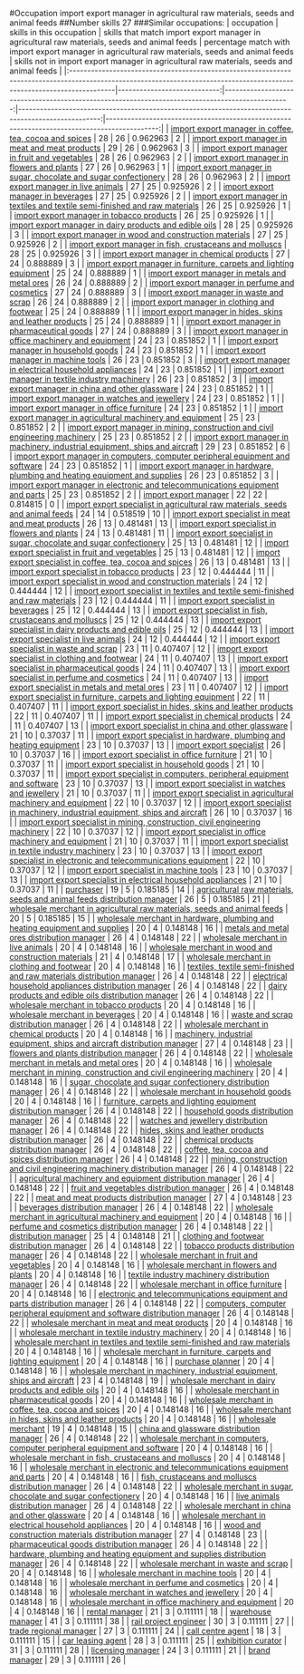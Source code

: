 #Occupation import export manager in agricultural raw materials, seeds and animal feeds
##Number skills 27
###Similar occupations:
| occupation                                                                                                                                                              |   skills in this occupation |   skills that match import export manager in agricultural raw materials, seeds and animal feeds |   percentage match with import export manager in agricultural raw materials, seeds and animal feeds |   skills not in import export manager in agricultural raw materials, seeds and animal feeds |
|:------------------------------------------------------------------------------------------------------------------------------------------------------------------------|----------------------------:|------------------------------------------------------------------------------------------------:|----------------------------------------------------------------------------------------------------:|--------------------------------------------------------------------------------------------:|
| [import export manager in coffee, tea, cocoa and spices](import_export_manager_in_coffee,_tea,_cocoa_and_spices.md)                                                     |                          28 |                                                                                              26 |                                                                                            0.962963 |                                                                                           2 |
| [import export manager in meat and meat products](import_export_manager_in_meat_and_meat_products.md)                                                                   |                          29 |                                                                                              26 |                                                                                            0.962963 |                                                                                           3 |
| [import export manager in fruit and vegetables](import_export_manager_in_fruit_and_vegetables.md)                                                                       |                          28 |                                                                                              26 |                                                                                            0.962963 |                                                                                           2 |
| [import export manager in flowers and plants](import_export_manager_in_flowers_and_plants.md)                                                                           |                          27 |                                                                                              26 |                                                                                            0.962963 |                                                                                           1 |
| [import export manager in sugar, chocolate and sugar confectionery](import_export_manager_in_sugar,_chocolate_and_sugar_confectionery.md)                               |                          28 |                                                                                              26 |                                                                                            0.962963 |                                                                                           2 |
| [import export manager in live animals](import_export_manager_in_live_animals.md)                                                                                       |                          27 |                                                                                              25 |                                                                                            0.925926 |                                                                                           2 |
| [import export manager in beverages](import_export_manager_in_beverages.md)                                                                                             |                          27 |                                                                                              25 |                                                                                            0.925926 |                                                                                           2 |
| [import export manager in textiles and textile semi-finished and raw materials](import_export_manager_in_textiles_and_textile_semi-finished_and_raw_materials.md)       |                          26 |                                                                                              25 |                                                                                            0.925926 |                                                                                           1 |
| [import export manager in tobacco products](import_export_manager_in_tobacco_products.md)                                                                               |                          26 |                                                                                              25 |                                                                                            0.925926 |                                                                                           1 |
| [import export manager in dairy products and edible oils](import_export_manager_in_dairy_products_and_edible_oils.md)                                                   |                          28 |                                                                                              25 |                                                                                            0.925926 |                                                                                           3 |
| [import export manager in wood and construction materials](import_export_manager_in_wood_and_construction_materials.md)                                                 |                          27 |                                                                                              25 |                                                                                            0.925926 |                                                                                           2 |
| [import export manager in fish, crustaceans and molluscs](import_export_manager_in_fish,_crustaceans_and_molluscs.md)                                                   |                          28 |                                                                                              25 |                                                                                            0.925926 |                                                                                           3 |
| [import export manager in chemical products](import_export_manager_in_chemical_products.md)                                                                             |                          27 |                                                                                              24 |                                                                                            0.888889 |                                                                                           3 |
| [import export manager in furniture, carpets and lighting equipment](import_export_manager_in_furniture,_carpets_and_lighting_equipment.md)                             |                          25 |                                                                                              24 |                                                                                            0.888889 |                                                                                           1 |
| [import export manager in metals and metal ores](import_export_manager_in_metals_and_metal_ores.md)                                                                     |                          26 |                                                                                              24 |                                                                                            0.888889 |                                                                                           2 |
| [import export manager in perfume and cosmetics](import_export_manager_in_perfume_and_cosmetics.md)                                                                     |                          27 |                                                                                              24 |                                                                                            0.888889 |                                                                                           3 |
| [import export manager in waste and scrap](import_export_manager_in_waste_and_scrap.md)                                                                                 |                          26 |                                                                                              24 |                                                                                            0.888889 |                                                                                           2 |
| [import export manager in clothing and footwear](import_export_manager_in_clothing_and_footwear.md)                                                                     |                          25 |                                                                                              24 |                                                                                            0.888889 |                                                                                           1 |
| [import export manager in hides, skins and leather products](import_export_manager_in_hides,_skins_and_leather_products.md)                                             |                          25 |                                                                                              24 |                                                                                            0.888889 |                                                                                           1 |
| [import export manager in pharmaceutical goods](import_export_manager_in_pharmaceutical_goods.md)                                                                       |                          27 |                                                                                              24 |                                                                                            0.888889 |                                                                                           3 |
| [import export manager in office machinery and equipment](import_export_manager_in_office_machinery_and_equipment.md)                                                   |                          24 |                                                                                              23 |                                                                                            0.851852 |                                                                                           1 |
| [import export manager in household goods](import_export_manager_in_household_goods.md)                                                                                 |                          24 |                                                                                              23 |                                                                                            0.851852 |                                                                                           1 |
| [import export manager in machine tools](import_export_manager_in_machine_tools.md)                                                                                     |                          26 |                                                                                              23 |                                                                                            0.851852 |                                                                                           3 |
| [import export manager in electrical household appliances](import_export_manager_in_electrical_household_appliances.md)                                                 |                          24 |                                                                                              23 |                                                                                            0.851852 |                                                                                           1 |
| [import export manager in textile industry machinery](import_export_manager_in_textile_industry_machinery.md)                                                           |                          26 |                                                                                              23 |                                                                                            0.851852 |                                                                                           3 |
| [import export manager in china and other glassware](import_export_manager_in_china_and_other_glassware.md)                                                             |                          24 |                                                                                              23 |                                                                                            0.851852 |                                                                                           1 |
| [import export manager in watches and jewellery](import_export_manager_in_watches_and_jewellery.md)                                                                     |                          24 |                                                                                              23 |                                                                                            0.851852 |                                                                                           1 |
| [import export manager in office furniture](import_export_manager_in_office_furniture.md)                                                                               |                          24 |                                                                                              23 |                                                                                            0.851852 |                                                                                           1 |
| [import export manager in agricultural machinery and equipment](import_export_manager_in_agricultural_machinery_and_equipment.md)                                       |                          25 |                                                                                              23 |                                                                                            0.851852 |                                                                                           2 |
| [import export manager in mining, construction and civil engineering machinery](import_export_manager_in_mining,_construction_and_civil_engineering_machinery.md)       |                          25 |                                                                                              23 |                                                                                            0.851852 |                                                                                           2 |
| [import export manager in machinery, industrial equipment, ships and aircraft](import_export_manager_in_machinery,_industrial_equipment,_ships_and_aircraft.md)         |                          29 |                                                                                              23 |                                                                                            0.851852 |                                                                                           6 |
| [import export manager in computers, computer peripheral equipment and software](import_export_manager_in_computers,_computer_peripheral_equipment_and_software.md)     |                          24 |                                                                                              23 |                                                                                            0.851852 |                                                                                           1 |
| [import export manager in hardware, plumbing and heating equipment and supplies](import_export_manager_in_hardware,_plumbing_and_heating_equipment_and_supplies.md)     |                          26 |                                                                                              23 |                                                                                            0.851852 |                                                                                           3 |
| [import export manager in electronic and telecommunications equipment and parts](import_export_manager_in_electronic_and_telecommunications_equipment_and_parts.md)     |                          25 |                                                                                              23 |                                                                                            0.851852 |                                                                                           2 |
| [import export manager](import_export_manager.md)                                                                                                                       |                          22 |                                                                                              22 |                                                                                            0.814815 |                                                                                           0 |
| [import export specialist in agricultural raw materials, seeds and animal feeds](import_export_specialist_in_agricultural_raw_materials,_seeds_and_animal_feeds.md)     |                          24 |                                                                                              14 |                                                                                            0.518519 |                                                                                          10 |
| [import export specialist in meat and meat products](import_export_specialist_in_meat_and_meat_products.md)                                                             |                          26 |                                                                                              13 |                                                                                            0.481481 |                                                                                          13 |
| [import export specialist in flowers and plants](import_export_specialist_in_flowers_and_plants.md)                                                                     |                          24 |                                                                                              13 |                                                                                            0.481481 |                                                                                          11 |
| [import export specialist in sugar, chocolate and sugar confectionery](import_export_specialist_in_sugar,_chocolate_and_sugar_confectionery.md)                         |                          25 |                                                                                              13 |                                                                                            0.481481 |                                                                                          12 |
| [import export specialist in fruit and vegetables](import_export_specialist_in_fruit_and_vegetables.md)                                                                 |                          25 |                                                                                              13 |                                                                                            0.481481 |                                                                                          12 |
| [import export specialist in coffee, tea, cocoa and spices](import_export_specialist_in_coffee,_tea,_cocoa_and_spices.md)                                               |                          26 |                                                                                              13 |                                                                                            0.481481 |                                                                                          13 |
| [import export specialist in tobacco products](import_export_specialist_in_tobacco_products.md)                                                                         |                          23 |                                                                                              12 |                                                                                            0.444444 |                                                                                          11 |
| [import export specialist in wood and construction materials](import_export_specialist_in_wood_and_construction_materials.md)                                           |                          24 |                                                                                              12 |                                                                                            0.444444 |                                                                                          12 |
| [import export specialist in textiles and textile semi-finished and raw materials](import_export_specialist_in_textiles_and_textile_semi-finished_and_raw_materials.md) |                          23 |                                                                                              12 |                                                                                            0.444444 |                                                                                          11 |
| [import export specialist in beverages](import_export_specialist_in_beverages.md)                                                                                       |                          25 |                                                                                              12 |                                                                                            0.444444 |                                                                                          13 |
| [import export specialist in  fish, crustaceans and molluscs](import_export_specialist_in__fish,_crustaceans_and_molluscs.md)                                           |                          25 |                                                                                              12 |                                                                                            0.444444 |                                                                                          13 |
| [import export specialist in dairy products and edible oils](import_export_specialist_in_dairy_products_and_edible_oils.md)                                             |                          25 |                                                                                              12 |                                                                                            0.444444 |                                                                                          13 |
| [import export specialist in live animals](import_export_specialist_in_live_animals.md)                                                                                 |                          24 |                                                                                              12 |                                                                                            0.444444 |                                                                                          12 |
| [import export specialist in waste and scrap](import_export_specialist_in_waste_and_scrap.md)                                                                           |                          23 |                                                                                              11 |                                                                                            0.407407 |                                                                                          12 |
| [import export specialist in clothing and footwear](import_export_specialist_in_clothing_and_footwear.md)                                                               |                          24 |                                                                                              11 |                                                                                            0.407407 |                                                                                          13 |
| [import export specialist in pharmaceutical goods](import_export_specialist_in_pharmaceutical_goods.md)                                                                 |                          24 |                                                                                              11 |                                                                                            0.407407 |                                                                                          13 |
| [import export specialist in perfume and cosmetics](import_export_specialist_in_perfume_and_cosmetics.md)                                                               |                          24 |                                                                                              11 |                                                                                            0.407407 |                                                                                          13 |
| [import export specialist in metals and metal ores](import_export_specialist_in_metals_and_metal_ores.md)                                                               |                          23 |                                                                                              11 |                                                                                            0.407407 |                                                                                          12 |
| [import export specialist in furniture, carpets and lighting equipment](import_export_specialist_in_furniture,_carpets_and_lighting_equipment.md)                       |                          22 |                                                                                              11 |                                                                                            0.407407 |                                                                                          11 |
| [import export specialist in hides, skins and leather products](import_export_specialist_in_hides,_skins_and_leather_products.md)                                       |                          22 |                                                                                              11 |                                                                                            0.407407 |                                                                                          11 |
| [import export specialist in chemical products](import_export_specialist_in_chemical_products.md)                                                                       |                          24 |                                                                                              11 |                                                                                            0.407407 |                                                                                          13 |
| [import export specialist in china and other glassware](import_export_specialist_in_china_and_other_glassware.md)                                                       |                          21 |                                                                                              10 |                                                                                            0.37037  |                                                                                          11 |
| [import export specialist in hardware, plumbing and heating equipment](import_export_specialist_in_hardware,_plumbing_and_heating_equipment.md)                         |                          23 |                                                                                              10 |                                                                                            0.37037  |                                                                                          13 |
| [import export specialist](import_export_specialist.md)                                                                                                                 |                          26 |                                                                                              10 |                                                                                            0.37037  |                                                                                          16 |
| [import export specialist in office furniture](import_export_specialist_in_office_furniture.md)                                                                         |                          21 |                                                                                              10 |                                                                                            0.37037  |                                                                                          11 |
| [import export specialist in household goods](import_export_specialist_in_household_goods.md)                                                                           |                          21 |                                                                                              10 |                                                                                            0.37037  |                                                                                          11 |
| [import export specialist in computers, peripheral equipment and software](import_export_specialist_in_computers,_peripheral_equipment_and_software.md)                 |                          23 |                                                                                              10 |                                                                                            0.37037  |                                                                                          13 |
| [import export specialist in watches and jewellery](import_export_specialist_in_watches_and_jewellery.md)                                                               |                          21 |                                                                                              10 |                                                                                            0.37037  |                                                                                          11 |
| [import export specialist in agricultural machinery and equipment](import_export_specialist_in_agricultural_machinery_and_equipment.md)                                 |                          22 |                                                                                              10 |                                                                                            0.37037  |                                                                                          12 |
| [import export specialist in machinery, industrial equipment, ships and aircraft](import_export_specialist_in_machinery,_industrial_equipment,_ships_and_aircraft.md)   |                          26 |                                                                                              10 |                                                                                            0.37037  |                                                                                          16 |
| [import export specialist in mining, construction, civil engineering machinery](import_export_specialist_in_mining,_construction,_civil_engineering_machinery.md)       |                          22 |                                                                                              10 |                                                                                            0.37037  |                                                                                          12 |
| [import export specialist in office machinery and equipment](import_export_specialist_in_office_machinery_and_equipment.md)                                             |                          21 |                                                                                              10 |                                                                                            0.37037  |                                                                                          11 |
| [import export specialist in textile industry machinery](import_export_specialist_in_textile_industry_machinery.md)                                                     |                          23 |                                                                                              10 |                                                                                            0.37037  |                                                                                          13 |
| [import export specialist in electronic and telecommunications equipment](import_export_specialist_in_electronic_and_telecommunications_equipment.md)                   |                          22 |                                                                                              10 |                                                                                            0.37037  |                                                                                          12 |
| [import export specialist in machine tools](import_export_specialist_in_machine_tools.md)                                                                               |                          23 |                                                                                              10 |                                                                                            0.37037  |                                                                                          13 |
| [import export specialist in electrical household appliances](import_export_specialist_in_electrical_household_appliances.md)                                           |                          21 |                                                                                              10 |                                                                                            0.37037  |                                                                                          11 |
| [purchaser](purchaser.md)                                                                                                                                               |                          19 |                                                                                               5 |                                                                                            0.185185 |                                                                                          14 |
| [agricultural raw materials, seeds and animal feeds distribution manager](agricultural_raw_materials,_seeds_and_animal_feeds_distribution_manager.md)                   |                          26 |                                                                                               5 |                                                                                            0.185185 |                                                                                          21 |
| [wholesale merchant in agricultural raw materials, seeds and animal feeds](wholesale_merchant_in_agricultural_raw_materials,_seeds_and_animal_feeds.md)                 |                          20 |                                                                                               5 |                                                                                            0.185185 |                                                                                          15 |
| [wholesale merchant in hardware, plumbing and heating equipment and supplies](wholesale_merchant_in_hardware,_plumbing_and_heating_equipment_and_supplies.md)           |                          20 |                                                                                               4 |                                                                                            0.148148 |                                                                                          16 |
| [metals and metal ores distribution manager](metals_and_metal_ores_distribution_manager.md)                                                                             |                          26 |                                                                                               4 |                                                                                            0.148148 |                                                                                          22 |
| [wholesale merchant in live animals](wholesale_merchant_in_live_animals.md)                                                                                             |                          20 |                                                                                               4 |                                                                                            0.148148 |                                                                                          16 |
| [wholesale merchant in wood and construction materials](wholesale_merchant_in_wood_and_construction_materials.md)                                                       |                          21 |                                                                                               4 |                                                                                            0.148148 |                                                                                          17 |
| [wholesale merchant in clothing and footwear](wholesale_merchant_in_clothing_and_footwear.md)                                                                           |                          20 |                                                                                               4 |                                                                                            0.148148 |                                                                                          16 |
| [textiles, textile semi-finished and raw materials distribution manager](textiles,_textile_semi-finished_and_raw_materials_distribution_manager.md)                     |                          26 |                                                                                               4 |                                                                                            0.148148 |                                                                                          22 |
| [electrical household appliances distribution manager](electrical_household_appliances_distribution_manager.md)                                                         |                          26 |                                                                                               4 |                                                                                            0.148148 |                                                                                          22 |
| [dairy products and edible oils distribution manager](dairy_products_and_edible_oils_distribution_manager.md)                                                           |                          26 |                                                                                               4 |                                                                                            0.148148 |                                                                                          22 |
| [wholesale merchant in tobacco products](wholesale_merchant_in_tobacco_products.md)                                                                                     |                          20 |                                                                                               4 |                                                                                            0.148148 |                                                                                          16 |
| [wholesale merchant in beverages](wholesale_merchant_in_beverages.md)                                                                                                   |                          20 |                                                                                               4 |                                                                                            0.148148 |                                                                                          16 |
| [waste and scrap distribution manager](waste_and_scrap_distribution_manager.md)                                                                                         |                          26 |                                                                                               4 |                                                                                            0.148148 |                                                                                          22 |
| [wholesale merchant in chemical products](wholesale_merchant_in_chemical_products.md)                                                                                   |                          20 |                                                                                               4 |                                                                                            0.148148 |                                                                                          16 |
| [machinery, industrial equipment, ships and aircraft distribution manager](machinery,_industrial_equipment,_ships_and_aircraft_distribution_manager.md)                 |                          27 |                                                                                               4 |                                                                                            0.148148 |                                                                                          23 |
| [flowers and plants distribution manager](flowers_and_plants_distribution_manager.md)                                                                                   |                          26 |                                                                                               4 |                                                                                            0.148148 |                                                                                          22 |
| [wholesale merchant in metals and metal ores](wholesale_merchant_in_metals_and_metal_ores.md)                                                                           |                          20 |                                                                                               4 |                                                                                            0.148148 |                                                                                          16 |
| [wholesale merchant in mining, construction and civil engineering machinery](wholesale_merchant_in_mining,_construction_and_civil_engineering_machinery.md)             |                          20 |                                                                                               4 |                                                                                            0.148148 |                                                                                          16 |
| [sugar, chocolate and sugar confectionery distribution manager](sugar,_chocolate_and_sugar_confectionery_distribution_manager.md)                                       |                          26 |                                                                                               4 |                                                                                            0.148148 |                                                                                          22 |
| [wholesale merchant in household goods](wholesale_merchant_in_household_goods.md)                                                                                       |                          20 |                                                                                               4 |                                                                                            0.148148 |                                                                                          16 |
| [furniture, carpets and lighting equipment distribution manager](furniture,_carpets_and_lighting_equipment_distribution_manager.md)                                     |                          26 |                                                                                               4 |                                                                                            0.148148 |                                                                                          22 |
| [household goods distribution manager](household_goods_distribution_manager.md)                                                                                         |                          26 |                                                                                               4 |                                                                                            0.148148 |                                                                                          22 |
| [watches and jewellery distribution manager](watches_and_jewellery_distribution_manager.md)                                                                             |                          26 |                                                                                               4 |                                                                                            0.148148 |                                                                                          22 |
| [hides, skins and leather products distribution manager](hides,_skins_and_leather_products_distribution_manager.md)                                                     |                          26 |                                                                                               4 |                                                                                            0.148148 |                                                                                          22 |
| [chemical products distribution manager](chemical_products_distribution_manager.md)                                                                                     |                          26 |                                                                                               4 |                                                                                            0.148148 |                                                                                          22 |
| [coffee, tea, cocoa and spices distribution manager](coffee,_tea,_cocoa_and_spices_distribution_manager.md)                                                             |                          26 |                                                                                               4 |                                                                                            0.148148 |                                                                                          22 |
| [mining, construction and civil engineering machinery distribution manager](mining,_construction_and_civil_engineering_machinery_distribution_manager.md)               |                          26 |                                                                                               4 |                                                                                            0.148148 |                                                                                          22 |
| [agricultural machinery and equipment distribution manager](agricultural_machinery_and_equipment_distribution_manager.md)                                               |                          26 |                                                                                               4 |                                                                                            0.148148 |                                                                                          22 |
| [fruit and vegetables distribution manager](fruit_and_vegetables_distribution_manager.md)                                                                               |                          26 |                                                                                               4 |                                                                                            0.148148 |                                                                                          22 |
| [meat and meat products distribution manager](meat_and_meat_products_distribution_manager.md)                                                                           |                          27 |                                                                                               4 |                                                                                            0.148148 |                                                                                          23 |
| [beverages distribution manager](beverages_distribution_manager.md)                                                                                                     |                          26 |                                                                                               4 |                                                                                            0.148148 |                                                                                          22 |
| [wholesale merchant in agricultural machinery and equipment](wholesale_merchant_in_agricultural_machinery_and_equipment.md)                                             |                          20 |                                                                                               4 |                                                                                            0.148148 |                                                                                          16 |
| [perfume and cosmetics distribution manager](perfume_and_cosmetics_distribution_manager.md)                                                                             |                          26 |                                                                                               4 |                                                                                            0.148148 |                                                                                          22 |
| [distribution manager](distribution_manager.md)                                                                                                                         |                          25 |                                                                                               4 |                                                                                            0.148148 |                                                                                          21 |
| [clothing and footwear distribution manager](clothing_and_footwear_distribution_manager.md)                                                                             |                          26 |                                                                                               4 |                                                                                            0.148148 |                                                                                          22 |
| [tobacco products distribution manager](tobacco_products_distribution_manager.md)                                                                                       |                          26 |                                                                                               4 |                                                                                            0.148148 |                                                                                          22 |
| [wholesale merchant in fruit and vegetables](wholesale_merchant_in_fruit_and_vegetables.md)                                                                             |                          20 |                                                                                               4 |                                                                                            0.148148 |                                                                                          16 |
| [wholesale merchant in flowers and plants](wholesale_merchant_in_flowers_and_plants.md)                                                                                 |                          20 |                                                                                               4 |                                                                                            0.148148 |                                                                                          16 |
| [textile industry machinery distribution manager](textile_industry_machinery_distribution_manager.md)                                                                   |                          26 |                                                                                               4 |                                                                                            0.148148 |                                                                                          22 |
| [wholesale merchant in office furniture](wholesale_merchant_in_office_furniture.md)                                                                                     |                          20 |                                                                                               4 |                                                                                            0.148148 |                                                                                          16 |
| [electronic and telecommunications equipment and parts distribution manager](electronic_and_telecommunications_equipment_and_parts_distribution_manager.md)             |                          26 |                                                                                               4 |                                                                                            0.148148 |                                                                                          22 |
| [computers, computer peripheral equipment and software distribution manager](computers,_computer_peripheral_equipment_and_software_distribution_manager.md)             |                          26 |                                                                                               4 |                                                                                            0.148148 |                                                                                          22 |
| [wholesale merchant in meat and meat products](wholesale_merchant_in_meat_and_meat_products.md)                                                                         |                          20 |                                                                                               4 |                                                                                            0.148148 |                                                                                          16 |
| [wholesale merchant in textile industry machinery](wholesale_merchant_in_textile_industry_machinery.md)                                                                 |                          20 |                                                                                               4 |                                                                                            0.148148 |                                                                                          16 |
| [wholesale merchant in textiles and textile semi-finished and raw materials](wholesale_merchant_in_textiles_and_textile_semi-finished_and_raw_materials.md)             |                          20 |                                                                                               4 |                                                                                            0.148148 |                                                                                          16 |
| [wholesale merchant in furniture, carpets and lighting equipment](wholesale_merchant_in_furniture,_carpets_and_lighting_equipment.md)                                   |                          20 |                                                                                               4 |                                                                                            0.148148 |                                                                                          16 |
| [purchase planner](purchase_planner.md)                                                                                                                                 |                          20 |                                                                                               4 |                                                                                            0.148148 |                                                                                          16 |
| [wholesale merchant in machinery, industrial equipment, ships and aircraft](wholesale_merchant_in_machinery,_industrial_equipment,_ships_and_aircraft.md)               |                          23 |                                                                                               4 |                                                                                            0.148148 |                                                                                          19 |
| [wholesale merchant in dairy products and edible oils](wholesale_merchant_in_dairy_products_and_edible_oils.md)                                                         |                          20 |                                                                                               4 |                                                                                            0.148148 |                                                                                          16 |
| [wholesale merchant in pharmaceutical goods](wholesale_merchant_in_pharmaceutical_goods.md)                                                                             |                          20 |                                                                                               4 |                                                                                            0.148148 |                                                                                          16 |
| [wholesale merchant in coffee, tea, cocoa and spices](wholesale_merchant_in_coffee,_tea,_cocoa_and_spices.md)                                                           |                          20 |                                                                                               4 |                                                                                            0.148148 |                                                                                          16 |
| [wholesale merchant in hides, skins and leather products](wholesale_merchant_in_hides,_skins_and_leather_products.md)                                                   |                          20 |                                                                                               4 |                                                                                            0.148148 |                                                                                          16 |
| [wholesale merchant](wholesale_merchant.md)                                                                                                                             |                          19 |                                                                                               4 |                                                                                            0.148148 |                                                                                          15 |
| [china and glassware distribution manager](china_and_glassware_distribution_manager.md)                                                                                 |                          26 |                                                                                               4 |                                                                                            0.148148 |                                                                                          22 |
| [wholesale merchant in computers, computer peripheral equipment and software](wholesale_merchant_in_computers,_computer_peripheral_equipment_and_software.md)           |                          20 |                                                                                               4 |                                                                                            0.148148 |                                                                                          16 |
| [wholesale merchant in fish, crustaceans and molluscs](wholesale_merchant_in_fish,_crustaceans_and_molluscs.md)                                                         |                          20 |                                                                                               4 |                                                                                            0.148148 |                                                                                          16 |
| [wholesale merchant in electronic and telecommunications equipment and parts](wholesale_merchant_in_electronic_and_telecommunications_equipment_and_parts.md)           |                          20 |                                                                                               4 |                                                                                            0.148148 |                                                                                          16 |
| [fish, crustaceans and molluscs distribution manager](fish,_crustaceans_and_molluscs_distribution_manager.md)                                                           |                          26 |                                                                                               4 |                                                                                            0.148148 |                                                                                          22 |
| [wholesale merchant in sugar, chocolate and sugar confectionery](wholesale_merchant_in_sugar,_chocolate_and_sugar_confectionery.md)                                     |                          20 |                                                                                               4 |                                                                                            0.148148 |                                                                                          16 |
| [live animals distribution manager](live_animals_distribution_manager.md)                                                                                               |                          26 |                                                                                               4 |                                                                                            0.148148 |                                                                                          22 |
| [wholesale merchant in china and other glassware](wholesale_merchant_in_china_and_other_glassware.md)                                                                   |                          20 |                                                                                               4 |                                                                                            0.148148 |                                                                                          16 |
| [wholesale merchant in electrical household appliances](wholesale_merchant_in_electrical_household_appliances.md)                                                       |                          20 |                                                                                               4 |                                                                                            0.148148 |                                                                                          16 |
| [wood and construction materials distribution manager](wood_and_construction_materials_distribution_manager.md)                                                         |                          27 |                                                                                               4 |                                                                                            0.148148 |                                                                                          23 |
| [pharmaceutical goods distribution manager](pharmaceutical_goods_distribution_manager.md)                                                                               |                          26 |                                                                                               4 |                                                                                            0.148148 |                                                                                          22 |
| [hardware, plumbing and heating equipment and supplies distribution manager](hardware,_plumbing_and_heating_equipment_and_supplies_distribution_manager.md)             |                          26 |                                                                                               4 |                                                                                            0.148148 |                                                                                          22 |
| [wholesale merchant in waste and scrap](wholesale_merchant_in_waste_and_scrap.md)                                                                                       |                          20 |                                                                                               4 |                                                                                            0.148148 |                                                                                          16 |
| [wholesale merchant in machine tools](wholesale_merchant_in_machine_tools.md)                                                                                           |                          20 |                                                                                               4 |                                                                                            0.148148 |                                                                                          16 |
| [wholesale merchant in perfume and cosmetics](wholesale_merchant_in_perfume_and_cosmetics.md)                                                                           |                          20 |                                                                                               4 |                                                                                            0.148148 |                                                                                          16 |
| [wholesale merchant in watches and jewellery](wholesale_merchant_in_watches_and_jewellery.md)                                                                           |                          20 |                                                                                               4 |                                                                                            0.148148 |                                                                                          16 |
| [wholesale merchant in office machinery and equipment](wholesale_merchant_in_office_machinery_and_equipment.md)                                                         |                          20 |                                                                                               4 |                                                                                            0.148148 |                                                                                          16 |
| [rental manager](rental_manager.md)                                                                                                                                     |                          21 |                                                                                               3 |                                                                                            0.111111 |                                                                                          18 |
| [warehouse manager](warehouse_manager.md)                                                                                                                               |                          41 |                                                                                               3 |                                                                                            0.111111 |                                                                                          38 |
| [rail project engineer](rail_project_engineer.md)                                                                                                                       |                          30 |                                                                                               3 |                                                                                            0.111111 |                                                                                          27 |
| [trade regional manager](trade_regional_manager.md)                                                                                                                     |                          27 |                                                                                               3 |                                                                                            0.111111 |                                                                                          24 |
| [call centre agent](call_centre_agent.md)                                                                                                                               |                          18 |                                                                                               3 |                                                                                            0.111111 |                                                                                          15 |
| [car leasing agent](car_leasing_agent.md)                                                                                                                               |                          28 |                                                                                               3 |                                                                                            0.111111 |                                                                                          25 |
| [exhibition curator](exhibition_curator.md)                                                                                                                             |                          31 |                                                                                               3 |                                                                                            0.111111 |                                                                                          28 |
| [licensing manager](licensing_manager.md)                                                                                                                               |                          24 |                                                                                               3 |                                                                                            0.111111 |                                                                                          21 |
| [brand manager](brand_manager.md)                                                                                                                                       |                          29 |                                                                                               3 |                                                                                            0.111111 |                                                                                          26 |
